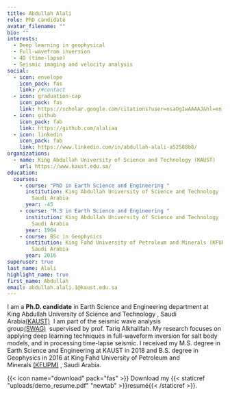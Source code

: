```yaml
---
title: Abdullah Alali
role: PhD candidate
avatar_filename: ""
bio: ""
interests:
  - Deep learning in geophysical
  - Full-wavefrom inversion
  - 4D (time-lapse)
  - Seismic imaging and velocity analysis
social:
  - icon: envelope
    icon_pack: fas
    link: /#contact
  - icon: graduation-cap
    icon_pack: fas
    link: https://scholar.google.com/citations?user=osaOgIwAAAAJ&hl=en
  - icon: github
    icon_pack: fab
    link: https://github.com/alaliaa
  - icon: linkedin
    icon_pack: fab
    link: https://www.linkedin.com/in/abdullah-alali-a52588b8/
organizations:
  - name: King Abdullah University of Science and Technology (KAUST)
    url: https://www.kaust.edu.sa/
education:
  courses:
    - course: "PhD in Earth Science and Engineering "
      institution: King Abdullah University of Science and Technology (KAUST), Thuwal,
        Saudi Arabia
      year: -45
    - course: "M.S in Earth Science and Engineering "
      institution: King Abdullah University of Science and Technology (KAUST), Thuwal,
        Saudi Arabia
      year: 1964
    - course: BSc in Geophysics
      institution: King Fahd University of Petroleum and Minerals (KFUPM), Dhahran,
        Saudi Arabia
      year: 2016
superuser: true
last_name: Alali
highlight_name: true
first_name: Abdullah
email: abdullah.alali.1@kaust.edu.sa
---
```

I am a **Ph.D. candidate** in Earth Science and Engineering department at King Abdullah University of Science and Technology , Saudi Arabia[(KAUST)](https://www.kaust.edu.sa/en)  I am part of the seismic wave analysis group[(SWAG)](https://swag-kaust.github.io/swag-paper-template/)  supervised by prof. Tariq Alkhalifah. My research focuses on applying deep learning techniques in full-waveform inversion for salt body models, and in processing time-lapse seismic. I received my M.S. degree in Earth Science and Engineering at KAUST in 2018 and B.S. degree in Geophysics in 2016 at King Fahd University of Petroleum and Minerals [(KFUPM)](http://www.kfupm.edu.sa/Default.aspx) , Saudi Arabia.

{{< icon name="download" pack="fas" >}} Download my {{< staticref "uploads/demo_resume.pdf" "newtab" >}}resumé{{< /staticref >}}.
